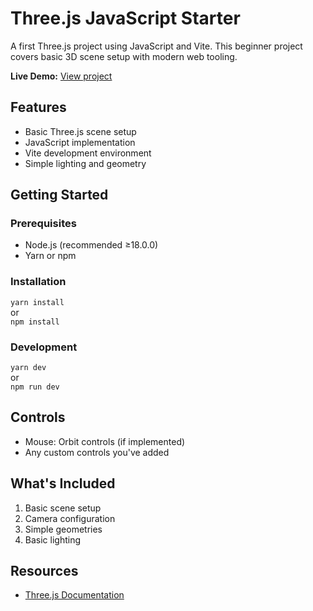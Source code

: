 # Three.js JavaScript Starter

A first Three.js project using JavaScript and Vite. This beginner project covers basic 3D scene setup with modern web tooling.

**Live Demo:** [View project](threejs-js-basic-project-1-cubes.vercel.app)

## Features
- Basic Three.js scene setup
- JavaScript implementation
- Vite development environment
- Simple lighting and geometry

## Getting Started

### Prerequisites
- Node.js (recommended ≥18.0.0)
- Yarn or npm

### Installation  
`yarn install`  
or  
`npm install`

### Development  
`yarn dev`  
or  
`npm run dev`

## Controls
- Mouse: Orbit controls (if implemented)
- Any custom controls you've added

## What's Included
1. Basic scene setup
2. Camera configuration
3. Simple geometries
4. Basic lighting

## Resources
- [Three.js Documentation](https://threejs.org/docs/)
